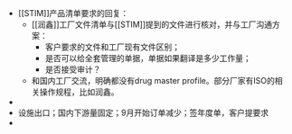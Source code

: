 - [[STIM]]产品清单要求的回复：
	- [[润鑫]]工厂文件清单与[[STIM]]提到的文件进行核对，并与工厂沟通方案：
		- 客户要求的文件和工厂现有文件区别；
		- 是否可以给全套管理的单据，单据如果翻译是多少工作量；
		- 是否接受审计？
	- 和国内工厂交流，明确都没有drug master profile。部分厂家有ISO的相关操作规程，比如润鑫。
-
- 设施出口；国内下游量固定；9月开始订单减少；签年度单，客户提要求
-